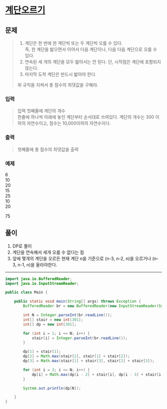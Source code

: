 # [계단오르기](https://www.acmicpc.net/problem/2579)

## 문제 
> 1. 계단은 한 번에 한 계단씩 또는 두 계단씩 오를 수 있다.  
>    즉, 한 계단을 밟으면서 이어서 다음 계단이나, 다음 다음 계단으로 오를 수 있다.  
> 3. 연속된 세 개의 계단을 모두 밟아서는 안 된다. 단, 시작점은 계단에 포함되지 않는다.  
> 4. 마지막 도착 계단은 반드시 밟아야 한다.
>  
> 위 규칙을 지켜서 총 점수의 최댓값을 구해라.

### 입력
> 입력 첫째줄에 계단의 개수  
> 한줄에 하나씩 아래에 놓인 계단부터 순서대로 쓰여있다.
> 계단의 개수는 300 이하의 자연수이고, 점수는 10,000이하의 자연수이다.

### 출력
> 첫째줄에 총 점수의 최댓값을 출력

### 예제 
6  
10  
20  
15  
25  
10  
20  

75

## 풀이 
1. DP로 풀이
2. 계단을 연속해서 세개 오를 수 없다는 점
3. 앞에 몇개의 계단을 오르든 현재 계단 n을 기준으로
   (n-3, n-2, n)을 오르거나 (n-3, n-1, n)을 올라야한다.

***
```java
import java.io.BufferedReader;
import java.io.InputStreamReader;

public class Main {

	public static void main(String[] args) throws Exception {
		BufferedReader br = new BufferedReader(new InputStreamReader(System.in));

		int N = Integer.parseInt(br.readLine());
		int[] stair = new int[301];
		int[] dp = new int[301];

		for (int i = 1; i <= N; i++) {
			stair[i] = Integer.parseInt(br.readLine());
		}

		dp[1] = stair[1];
		dp[2] = Math.max(stair[2], stair[1] + stair[2]);
		dp[3] = Math.max(stair[1] + stair[3], stair[2] + stair[3]);

		for (int i = 3; i <= N; i++) {
			dp[i] = Math.max(dp[i - 2] + stair[i], dp[i - 3] + stair[i - 1] + stair[i]);
		}

		System.out.println(dp[N]);

	}
}
```
